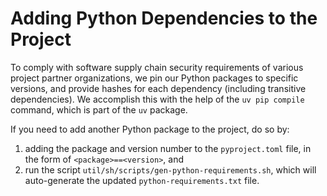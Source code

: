 # Adding Python Dependencies to the Project

To comply with software supply chain security requirements of various project partner organizations, we pin our Python packages to specific versions, and provide hashes for each dependency (including transitive dependencies).
We accomplish this with the help of the `uv pip compile` command, which is part of the `uv` package.

If you need to add another Python package to the project, do so by:
1. adding the package and version number to the `pyproject.toml` file, in the form of `<package>==<version>`, and
1. run the script `util/sh/scripts/gen-python-requirements.sh`, which will auto-generate the updated `python-requirements.txt` file.
